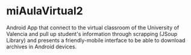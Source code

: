 miAulaVirtual2
==============

Android App that connect to the virtual classroom of the University of Valencia and pull up student's information through scrapping (JSoup Library) and presents a friendly-mobile interface to be able to download archives in Android devices. 

